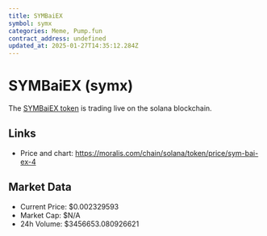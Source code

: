 ```yaml
---
title: SYMBaiEX
symbol: symx
categories: Meme, Pump.fun
contract_address: undefined
updated_at: 2025-01-27T14:35:12.284Z
---
```


# SYMBaiEX (symx)
The [SYMBaiEX token](https://moralis.com/chain/solana/token/price/sym-bai-ex-4) is trading live on the solana blockchain.

## Links
- Price and chart: https://moralis.com/chain/solana/token/price/sym-bai-ex-4

## Market Data
- Current Price: $0.002329593
- Market Cap: $N/A
- 24h Volume: $3456653.080926621
